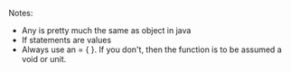 Notes:

- Any is pretty much the same as object in java
- If statements are values
- Always use an = { }. If you don't, then the function is to be assumed a void or unit.